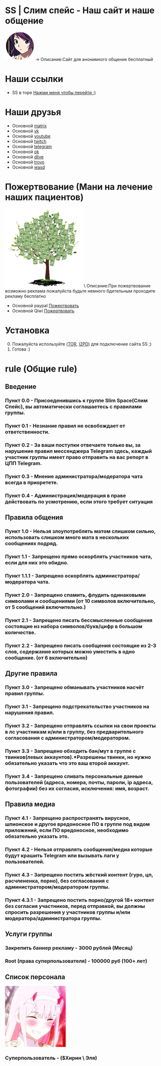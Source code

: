 # SS | Слим спейс - Наш сайт и наше общение
[![logo.png](https://github.com/AliensRedSoftware/slim-space/blob/main/img/logo.png)](https://github.com/AliensRedSoftware/slim-space/blob/main/img/logo.png)
-> Описание:Сайт для анонимного общение бесплатный

# Наши ссылки
* SS в торе [Нажми меня чтобы перейти :)](http://nzonq5ckiszeqfslp6sxsla3o6qarqselbuct6jgbd3jpf6mopnn2fqd.onion)

# Наши друзья
* Основной [matrix](http://zccl.xyz/CwcS)
* Основной [vk](http://zccl.xyz/1xcS)
* Основной [youtube](http://zccl.xyz/2xcS)
* Основной [twitch](http://zccl.xyz/3xcS)
* Основной [telegram](http://zccl.xyz/4xcS)
* Основной [ok](http://zccl.xyz/5xcS)
* Основной [dlive](http://zccl.xyz/RxcS)
* Основной [trovo](http://zccl.xyz/6xcS)
* Основной [wasd](http://zccl.xyz/TxcS)

# Пожертвование (Мани на лечение наших пациентов)
[![donate.png](https://github.com/AliensRedSoftware/slim-space/blob/main/img/donate.png)](https://github.com/AliensRedSoftware/slim-space/blob/main/img/donate.png)
\ Описание:При пожертвование возможно реклама пожалуйста будьте немного бдительным проходите рекламу бесплатно

* Основной paypal [Пожертвовать](https://paypal.me/xirin1337)
* Основной Qiwi [Пожертвовать](http://zccl.xyz/9xcS)

# Установка
0. Пожалуйста используйте ([TOR](https://www.torproject.org/), [I2PD](https://i2pd.website/)) для подключение сайта SS ;)
1. Готова :)

# rule (Общие rule)

## Введение

### Пункт 0.0 - Присоеденившись к группе Slim Space(Слим Спейс), вы автоматически соглашаетесь с правилами группы.

### Пункт 0.1 - Незнание правил не освобождает от ответственности.

### Пункт 0.2 - За ваши поступки отвечаете только вы, за нарушение правил мессенджера Telegram здесь, каждый участник группы имеет право отправить на вас репорт в ЦПП Telegram.

### Пункт 0.3 - Мнение администратора/модератора чата всегда в приоретете.

### Пункт 0.4 - Администрация/модерация в праве действовать по усмотрению, если этого требует ситуация 

## Правила общения

### Пункт 1.0 - Нельзя злоупотреблять матом слишком сильно, использовать слишком много мата в нескольких сообщениях подряд.

### Пункт 1.1 - Запрещено прямо оскорблять участников чата, если для них это обидно. 

### Пункт 1.1.1 - Запрещено оскорблять администратора/модератора чата.

### Пункт 2.0 - Запрещено спамить, флудить одинаковыми символами и сообщениями (от 10 символов включительно, от 5 сообщений включительно.) 

### Пункт 2.1 - Запрещено писать бессмысленные сообщения состоящие из набора символов/букв/цифр в большом количестве.

### Пункт 2.2 - Запрещено писать сообщения состоящие из 2-3 слов, содержание которых можно уместить в одно сообщение. (от 6 включительно) 

## Другие правила

### Пункт 3.0 - Запрещено обманывать участников насчёт правил группы.

### Пункт 3.1 - Запрещено подстрекательство участников на нарушения правил.

### Пункт 3.2 - Запрещено отправлять ссылки на свои проекты в лс участникам и/или в группу, без предварительного согласования с администратором/модератором. 

### Пункт 3.3 - Запрещено обходить бан/мут в группе с твинков(левых аккаунтов).*Разрешены твинки, но нужно обязательно указать что это ваш второй аккаунт.

### Пункт 3.4 - Запрещено сливать персональные данные пользователей (адреса, номера, почты, пароли, ip адреса, фотографии) без их согласия, исключения: имя, возраст. 

## Правила медиа

### Пункт 4.1 - Запрещено распространять вирусное, шпионское и другое вредоносное ПО в группе под видом приложений, если ПО вредоносное, необходимо обязательно указать это. 

### Пункт 4.2 - Нельзя отправлять сообщения/медиа которые будут крашить Telegram или вызывать лаги у пользователей. 

### Пункт 4.3 - Запрещено постить жёсткий контент (гуро, цп, расчлененка, порно), без согласования с администратором/модератором группы. 

### Пункт 4.3.1 - Запрещено постить порно/другой 18+ контент без согласия участников, перед отправкой, вы должны спросить разрешения у участников группы и/или модератора/администратора группы.

## Услуги группы

### Закрепить баннер рекламу - 3000 рублей (Месяц) 
### Root (права суперпользователя) - 100000 руб (100+ лет)

## Список персонала
[![author.jpg](https://github.com/AliensRedSoftware/slim-space/blob/main/img/author.jpg)](https://github.com/AliensRedSoftware/slim-space/blob/main/img/author.jpg)
### Суперпользователь - ($Хирин \ Эля)

